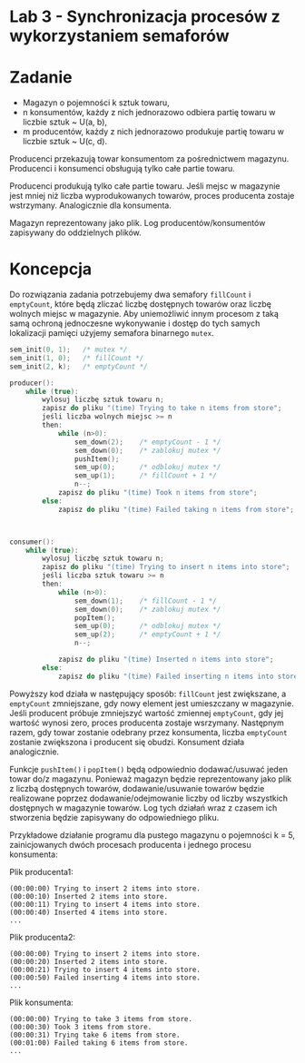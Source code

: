 # Lab 3 - Synchronizacja procesów z wykorzystaniem semaforów
# Zadanie
- Magazyn o pojemności k sztuk towaru,
- n konsumentów, każdy z nich jednorazowo odbiera partię towaru w liczbie sztuk ~ U(a, b),
- m producentów, każdy z nich jednorazowo produkuje partię towaru w liczbie sztuk ~ U(c, d).

Producenci przekazują towar konsumentom za pośrednictwem magazynu. Producenci i konsumenci obsługują tylko całe partie towaru.

Producenci produkują tylko całe partie towaru. Jeśli mejsc w magazynie jest mniej niż liczba wyprodukowanych towarów, proces producenta zostaje wstrzymany. Analogicznie dla konsumenta.

Magazyn reprezentowany jako plik. Log producentów/konsumentów zapisywany do oddzielnych plików.

# Koncepcja
Do rozwiązania zadania potrzebujemy dwa semafory `fillCount` i `emptyCount`, które będą zliczać liczbę dostępnych towarów oraz liczbę wolnych miejsc w magazynie. Aby uniemożliwić innym procesom z taką samą ochroną jednoczesne wykonywanie i dostęp do tych samych lokalizacji pamięci użyjemy semafora binarnego `mutex`.
```c
sem_init(0, 1);   /* mutex */
sem_init(1, 0);   /* fillCount */
sem_init(2, k);   /* emptyCount */

producer():
    while (true):
        wylosuj liczbę sztuk towaru n;
        zapisz do pliku "(time) Trying to take n items from store";
        jeśli liczba wolnych miejsc >= n
        then:
            while (n>0):
                sem_down(2);    /* emptyCount - 1 */
                sem_down(0);    /* zablokuj mutex */
                pushItem();
                sem_up(0);      /* odblokuj mutex */
                sem_up(1);      /* fillCount + 1 */
                n--;
            zapisz do pliku "(time) Took n items from store";
        else:
            zapisz do pliku "(time) Failed taking n items from store";



consumer():
    while (true):
        wylosuj liczbę sztuk towaru n;
        zapisz do pliku "(time) Trying to insert n items into store";
        jeśli liczba sztuk towaru >= n
        then:
            while (n>0):
                sem_down(1);    /* fillCount - 1 */
                sem_down(0);    /* zablokuj mutex */
                popItem();
                sem_up(0);      /* odblokuj mutex */
                sem_up(2);      /* emptyCount + 1 */
                n--;

            zapisz do pliku "(time) Inserted n items into store";
        else:
            zapisz do pliku "(time) Failed inserting n items into store";


```
Powyższy kod działa w następujący sposób: `fillCount` jest zwiększane, a `emptyCount` zmniejszane, gdy nowy element jest umieszczany w magazynie. Jeśli producent próbuje zmniejszyć wartość zmiennej `emptyCount`, gdy jej wartość wynosi zero, proces producenta zostaje wsrzymany. Następnym razem, gdy towar zostanie odebrany przez konsumenta, liczba `emptyCount` zostanie zwiększona i producent się obudzi. Konsument działa analogicznie.

Funkcje `pushItem()` i `popItem()` będą odpowiednio dodawać/usuwać jeden towar do/z magazynu. Ponieważ magazyn będzie reprezentowany jako plik z liczbą dostępnych towarów, dodawanie/usuwanie towarów będzie realizowane poprzez dodawanie/odejmowanie liczby od liczby wszystkich dostępnych w magazynie towarów. Log tych działań wraz z czasem ich stworzenia będzie zapisywany do odpowiedniego pliku.

Przykładowe działanie programu dla pustego magazynu o pojemności k = 5, zainicjowanych dwóch procesach producenta i jednego procesu konsumenta:


Plik producenta1:
```
(00:00:00) Trying to insert 2 items into store.
(00:00:10) Inserted 2 items into store.
(00:00:11) Trying to insert 4 items into store.
(00:00:40) Inserted 4 items into store.
...
```
Plik producenta2:
```
(00:00:00) Trying to insert 2 items into store.
(00:00:20) Inserted 2 items into store.
(00:00:21) Trying to insert 4 items into store.
(00:00:50) Failed inserting 4 items into store.
...
```
Plik konsumenta:
```
(00:00:00) Trying to take 3 items from store.
(00:00:30) Took 3 items from store.
(00:00:31) Trying take 6 items from store.
(00:01:00) Failed taking 6 items from store.
...
```